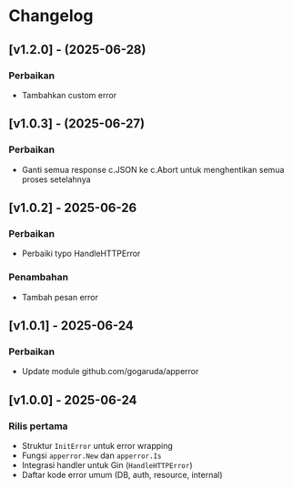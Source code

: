 # Changelog

## [v1.2.0] - (2025-06-28)
### Perbaikan
- Tambahkan custom error

## [v1.0.3] - (2025-06-27)
### Perbaikan
- Ganti semua response c.JSON ke c.Abort untuk menghentikan semua proses setelahnya

## [v1.0.2] - 2025-06-26
### Perbaikan
- Perbaiki typo HandleHTTPError

### Penambahan
- Tambah pesan error

## [v1.0.1] - 2025-06-24
### Perbaikan
- Update module github.com/gogaruda/apperror

## [v1.0.0] - 2025-06-24
### Rilis pertama
- Struktur `InitError` untuk error wrapping
- Fungsi `apperror.New` dan `apperror.Is`
- Integrasi handler untuk Gin (`HandleHTTPError`)
- Daftar kode error umum (DB, auth, resource, internal)